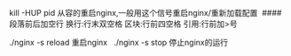 kill -HUP pid 从容的重启nginx,一般用这个信号重启nginx/重新加载配置
 #### 段落前后加空行 换行:行末双空格 区块:行前四空格 引用:行前加>号
 
./nginx -s reload 重启nginx  
./nginx -s stop 停止nginx的运行
